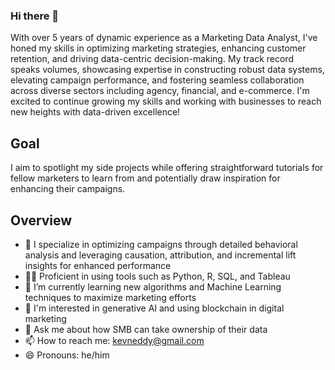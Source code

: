 ### Hi there 👋

With over 5 years of dynamic experience as a Marketing Data Analyst, I've honed my skills in optimizing marketing strategies, enhancing customer retention, and driving data-centric decision-making. My track record speaks volumes, showcasing expertise in constructing robust data systems, elevating campaign performance, and fostering seamless collaboration across diverse sectors including agency, financial, and e-commerce. I'm excited to continue growing my skills and working with businesses to reach new heights with data-driven excellence!

## Goal

I aim to spotlight my side projects while offering straightforward tutorials for fellow marketers to learn from and potentially draw inspiration for enhancing their campaigns.

## Overview

- 🔭 I specialize in optimizing campaigns through detailed behavioral analysis and leveraging causation, attribution, and incremental lift insights for enhanced performance  
- 👨‍💻 Proficient in using tools such as Python, R, SQL, and Tableau
- 🌱 I’m currently learning new algorithms and Machine Learning techniques to maximize marketing efforts
- 🤔 I'm interested in generative AI and using blockchain in digital marketing
- 💬 Ask me about how SMB can take ownership of their data
- 📫 How to reach me: kevneddy@gmail.com
- 😄 Pronouns: he/him

<!--
**eddyk92/eddyk92** is a ✨ _special_ ✨ repository because its `README.md` (this file) appears on your GitHub profile.

Here are some ideas to get you started:

- 🔭 I’m currently working on a masters in Business Analytics from Saint Mary's College
- 🌱 I’m currently learning Machine Learning 
- 👯 I’m looking to collaborate on ...
- 🤔 I’m looking for help with ...
- 💬 Ask me about ...
- 📫 How to reach me: ...
- 😄 Pronouns: he/him
- ⚡ Fun fact: ...
-->
